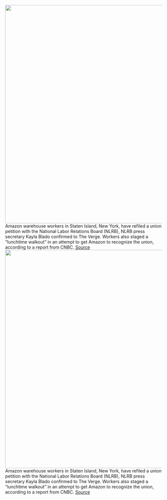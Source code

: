 <img src='https://cdn.vox-cdn.com/thumbor/zJhN6F38-H3xQpnaKnyguvCnEO0=/0x0:2040x1360/1200x800/filters:focal(857x517:1183x843)/cdn.vox-cdn.com/uploads/chorus_image/image/70308535/acastro_181114_1777_amazon_hq2_0001.0.jpg' width='700px' /><br/>
Amazon warehouse workers in Staten Island, New York, have refiled a union petition with the National Labor Relations Board (NLRB), NLRB press secretary Kayla Blado confirmed to The Verge. Workers also staged a “lunchtime walkout” in an attempt to get Amazon to recognize the union, according to a report from CNBC.
<a href='https://www.theverge.com/2021/12/22/22850880/amazon-workers-staten-island-refile-union-petition'> Source <a/><img src='https://cdn.vox-cdn.com/thumbor/zJhN6F38-H3xQpnaKnyguvCnEO0=/0x0:2040x1360/1200x800/filters:focal(857x517:1183x843)/cdn.vox-cdn.com/uploads/chorus_image/image/70308535/acastro_181114_1777_amazon_hq2_0001.0.jpg' width='700px' /><br/>
Amazon warehouse workers in Staten Island, New York, have refiled a union petition with the National Labor Relations Board (NLRB), NLRB press secretary Kayla Blado confirmed to The Verge. Workers also staged a “lunchtime walkout” in an attempt to get Amazon to recognize the union, according to a report from CNBC.
<a href='https://www.theverge.com/2021/12/22/22850880/amazon-workers-staten-island-refile-union-petition'> Source <a/>